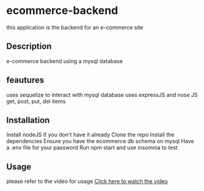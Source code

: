 # ecommerce-backend
this application is the backend for an e-commerce site

## Description
e-commerce backend using a mysql database

## feautures
uses sequelize to interact with mysql database
uses expressJS and nose JS
get, post, put, del items

## Installation
Install nodeJS if you don't have it already
Clone the repo
Install the dependencies
Ensure you have the ecommerce db schema on mysql
Have a .env file for your password
Run npm start and use insomnia to test

## Usage
please refer to the video for usage 
[Click here to watch the video](https://drive.google.com/file/d/1GSYnd4mC1sEIcrXGTBjIHVXu5iOZ5r51/view)